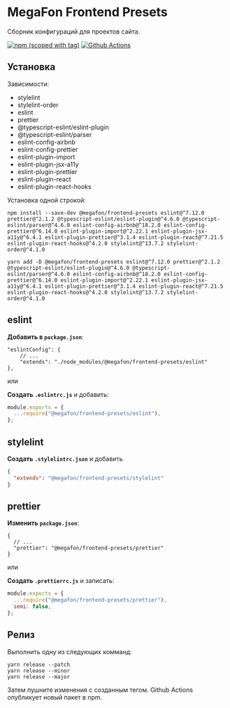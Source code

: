 # MegaFon Frontend Presets

Сборник конфигураций для проектов сайта.

[![npm (scoped with tag)](https://img.shields.io/npm/v/@megafon/frontend-presets/latest?label=%40megafon%2Ffrontend-presets)](https://www.npmjs.com/package/@megafon/frontend-presets)
[![Github Actions](https://github.com/MegafonWebLab/frontend-presets/workflows/auto%20publish%20ci/badge.svg)](https://github.com/MegafonWebLab/frontend-presets/actions)

## Установка

Зависимости:

- stylelint
- stylelint-order
- eslint
- prettier
- @typescript-eslint/eslint-plugin
- @typescript-eslint/parser
- eslint-config-airbnb
- eslint-config-prettier
- eslint-plugin-import
- eslint-plugin-jsx-a11y
- eslint-plugin-prettier
- eslint-plugin-react
- eslint-plugin-react-hooks

Установка одной строкой:

```
npm install --save-dev @megafon/frontend-presets eslint@^7.12.0 prettier@^2.1.2 @typescript-eslint/eslint-plugin@^4.6.0 @typescript-eslint/parser@^4.6.0 eslint-config-airbnb@^18.2.0 eslint-config-prettier@^6.14.0 eslint-plugin-import@^2.22.1 eslint-plugin-jsx-a11y@^6.4.1 eslint-plugin-prettier@^3.1.4 eslint-plugin-react@^7.21.5 eslint-plugin-react-hooks@^4.2.0 stylelint@^13.7.2 stylelint-order@^4.1.0 
```

```
yarn add -D @megafon/frontend-presets eslint@^7.12.0 prettier@^2.1.2 @typescript-eslint/eslint-plugin@^4.6.0 @typescript-eslint/parser@^4.6.0 eslint-config-airbnb@^18.2.0 eslint-config-prettier@^6.14.0 eslint-plugin-import@^2.22.1 eslint-plugin-jsx-a11y@^6.4.1 eslint-plugin-prettier@^3.1.4 eslint-plugin-react@^7.21.5 eslint-plugin-react-hooks@^4.2.0 stylelint@^13.7.2 stylelint-order@^4.1.0
```

## eslint

**Добавить в `package.json`**:

```jsonc
"eslintConfig": {
    // ...
    "extends": "./node_modules/@megafon/frontend-presets/eslint"
},
```

или

**Создать `.eslintrc.js`** и добавить:

```js
module.exports = {
  ...require("@megafon/frontend-presets/eslint"),
};
```

## stylelint

**Создать `.stylelintrc.json`** и добавить
```json
{
  "extends": "@megafon/frontend-presets/stylelint"
}
```

## prettier

**Изменить `package.json`**:

```jsonc
{
  // ...
  "prettier": "@megafon/frontend-presets/prettier"
}
```

или

**Создать `.prettierrc.js`** и записать:

```js
module.exports = {
  ...require("@megafon/frontend-presets/prettier"),
  semi: false,
};
```

## Релиз

Выполнить одну из следующих комманд:

```
yarn release --patch
yarn release --minor
yarn release --major
```

Затем пушните изменения с созданным тегом. Github Actions опубликует новый пакет в npm.
